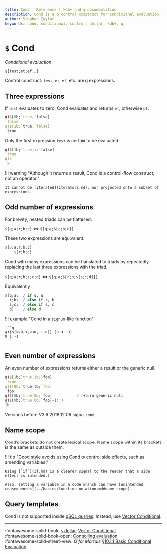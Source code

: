 ```yaml
---
title: Cond | Reference | kdb+ and q documentation
description: Cond is a q control construct for conditional evaluation.
author: Stephen Taylor
keywords: cond, conditional, control, dollar, kdb+, q
---
```

# `$` Cond





_Conditional evaluation_

```syntax
$[test;et;ef;…]
```

Control construct: `test`, `et`, `ef`, etc. are q expressions.

## Three expressions

If `test` evaluates to zero, Cond evaluates and returns `ef`, otherwise `et`.

```q
q)$[0b;`true;`false]
`false
q)$[1b;`true;`false]
`true
```

Only the first expression `test` is certain to be evaluated.

```q
q)$[1b;`true;x:`false]
`true
q)x
'x
```

!!! warning "Although it returns a result, Cond is a control-flow construct, not an operator."

    It cannot be [iterated](iterators.md), nor projected onto a subset of expressions.


## Odd number of expressions

For brevity, nested triads can be flattened.

`$[q;a;r;b;c]` <=> `$[q;a;$[r;b;c]]`

These two expressions are equivalent:

```q
$[0;a;r;b;c]
    $[r;b;c]
```

<!-- !!! warning "`$[q;$[r;a;b];c]` is not the same as `$[q;r;a;b;c]`." -->

Cond with many expressions can be translated to triads by repeatedly replacing the last three expressions with the triad.

`$[q;a;r;b;s;c;d]` <=> `$[q;a;$[r;b;$[s;c;d]]]`

Equivalently
```q
$[q;a;  / if q, a
  r;b;  / else if r, b
  s;c;  / else if s, c
  d]    / else d
```

!!! example "Cond in a [`signum`](signum.md)-like function"

    ```q
    q){$[x>0;1;x<0;-1;0]}'[0 3 -9]
    0 1 -1
    ```


## Even number of expressions

An even number of expressions returns either a result or the generic null.

```q
q)$[1b;`true;1b;`foo]
`true
q)$[0b;`true;1b;`foo]
`foo
q)$[0b;`true;0b;`foo]           / return generic null
q)$[0b;`true;0b;`foo]~(::)
1b
```

Versions before V3.6 2018.12.06 signal `cond`.


## Name scope

Cond’s brackets do not create lexical scope.
Name scope within its brackets is the same as outside them.

!!! tip "Good style avoids using Cond to control side effects, such as amending variables."

    Using [`if`](if.md) is a clearer signal to the reader that a side effect is intended.)

    Also, setting a variable in a code branch can have [unintended consequences](../basics/function-notation.md#name-scope).


## Query templates

Cond is not supported inside [qSQL queries](../basics/qsql.md).
Instead, use [Vector Conditional](vector-conditional.md).


----
:fontawesome-solid-book:
[`$` dollar](overloads.md#dollar),
[Vector Conditional](vector-conditional.md)
<br>
:fontawesome-solid-book-open:
[Controlling evaluation](../basics/control.md)
<br>
:fontawesome-solid-street-view:
_Q for Mortals_
[§10.1.1 Basic Conditional Evaluation](/q4m3/10_Execution_Control/#1011-basic-conditional-evaluation)
